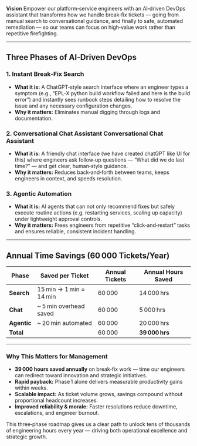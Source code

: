 **Vision**
Empower our platform‑service engineers with an AI‑driven DevOps assistant that transforms how we handle break‑fix tickets — going from manual search to conversational guidance, and finally to safe, automated remediation — so our teams can focus on high‑value work rather than repetitive firefighting.

---

## Three Phases of AI‑Driven DevOps

### 1. Instant Break‑Fix Search

* **What it is:** A ChatGPT‑style search interface where an engineer types a symptom (e.g., “EPL‑X python build workflow failed and here is the build error”) and instantly sees runbook steps detailing how to resolve the issue and any necessary configuration changes.
* **Why it matters:** Eliminates manual digging through logs and documentation.

### 2. Conversational Chat Assistant Conversational Chat Assistant

* **What it is:** A friendly chat interface (we have created chatGPT like UI for this) where engineers ask follow‑up questions — “What did we do last time?” — and get clear, human‑style guidance.
* **Why it matters:** Reduces back‑and‑forth between teams, keeps engineers in context, and speeds resolution.

### 3. Agentic Automation

* **What it is:** AI agents that can not only recommend fixes but safely execute routine actions (e.g. restarting services, scaling up capacity) under lightweight approval controls.
* **Why it matters:** Frees engineers from repetitive “click‑and‑restart” tasks and ensures reliable, consistent incident handling.

---

## Annual Time Savings (60 000 Tickets/Year)

| Phase       | Saved per Ticket        | Annual Tickets | Annual Hours Saved |
| ----------- | ----------------------- | -------------- | ------------------ |
| **Search**  | 15 min → 1 min = 14 min | 60 000         | 14 000 hrs         |
| **Chat**    | \~ 5 min overhead saved | 60 000         | 5 000 hrs          |
| **Agentic** | \~ 20 min automated     | 60 000         | 20 000 hrs         |
| **Total**   |                         | 60 000         | **39 000 hrs**     |

---

### Why This Matters for Management

* **39 000 hours saved annually** on break‑fix work — time our engineers can redirect toward innovation and strategic initiatives.
* **Rapid payback:** Phase 1 alone delivers measurable productivity gains within weeks.
* **Scalable impact:** As ticket volume grows, savings compound without proportional headcount increases.
* **Improved reliability & morale:** Faster resolutions reduce downtime, escalations, and engineer burnout.

This three‑phase roadmap gives us a clear path to unlock tens of thousands of engineering hours every year — driving both operational excellence and strategic growth.
